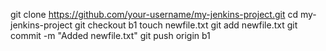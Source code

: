 git clone https://github.com/your-username/my-jenkins-project.git
cd my-jenkins-project
git checkout b1
touch newfile.txt
git add newfile.txt
git commit -m "Added newfile.txt"
git push origin b1
